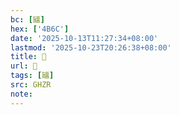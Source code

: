 ```yaml
---
bc: [䭬]
hex: ['4B6C']
date: '2025-10-13T11:27:34+08:00'
lastmod: '2025-10-23T20:26:38+08:00'
title: 󰘠
url: 󰘠
tags: [䭬]
src: GHZR
note:
---
```


